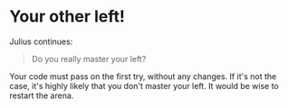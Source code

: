 # Your other left!

Julius continues:

> Do you really master your left?

Your code must pass on the first try, without any changes. If it's not the case, it's highly likely that you don't master your left. It would be wise to restart the arena.